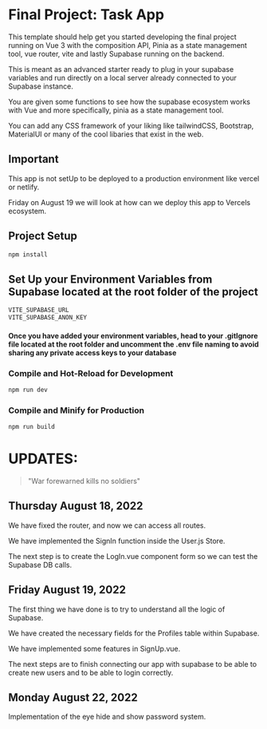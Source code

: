 # Final Project: Task App

This template should help get you started developing the final project running on Vue 3 with the composition API, Pinia as a state management tool, vue router, vite and lastly Supabase running on the backend.

This is meant as an advanced starter ready to plug in your supabase variables and run directly on a local server already connected to your Supabase instance.

You are given some functions to see how the supabase ecosystem works with Vue and more specifically, pinia as a state management tool.

You can add any CSS framework of your liking like tailwindCSS, Bootstrap, MaterialUI or many of the cool libaries that exist in the web.

## Important

This app is not setUp to be deployed to a production environment like vercel or netlify.

Friday on August 19 we will look at how can we deploy this app to Vercels ecosystem.

## Project Setup

```sh
npm install
```

## Set Up your Environment Variables from Supabase located at the root folder of the project

```sh
VITE_SUPABASE_URL
VITE_SUPABASE_ANON_KEY
```

#### Once you have added your environment variables, head to your .gitIgnore file located at the root folder and uncomment the .env file naming to avoid sharing any private access keys to your database

### Compile and Hot-Reload for Development

```sh
npm run dev
```

### Compile and Minify for Production

```sh
npm run build
```

# UPDATES:

> "War forewarned kills no soldiers"

## Thursday August 18, 2022

We have fixed the router, and now we can access all routes.

We have implemented the SignIn function inside the User.js Store.

The next step is to create the LogIn.vue component form so we can test the Supabase DB calls.

## Friday August 19, 2022

The first thing we have done is to try to understand all the logic of Supabase.

We have created the necessary fields for the Profiles table within Supabase.

We have implemented some features in SignUp.vue.

The next steps are to finish connecting our app with supabase to be able to create new users and to be able to login correctly.

## Monday August 22, 2022

Implementation of the eye hide and show password system.
